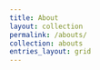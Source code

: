 ```yaml
---
title: About
layout: collection
permalink: /abouts/
collection: abouts
entries_layout: grid
---
```


